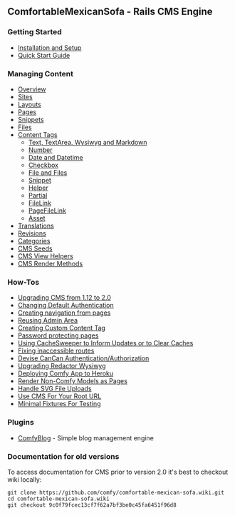 ## ComfortableMexicanSofa - Rails CMS Engine

### Getting Started

* [Installation and Setup](//github.com/comfy/comfortable-mexican-sofa/wiki/Docs:-Installation-and-Setup)
* [Quick Start Guide](//github.com/comfy/comfortable-mexican-sofa/wiki/Docs:-Quick-Start-Guide)

### Managing Content

* [Overview](//github.com/comfy/comfortable-mexican-sofa/wiki/Docs:-Overview)
* [Sites](//github.com/comfy/comfortable-mexican-sofa/wiki/Docs:-Sites)
* [Layouts](//github.com/comfy/comfortable-mexican-sofa/wiki/Docs:-Layouts)
* [Pages](//github.com/comfy/comfortable-mexican-sofa/wiki/Docs:-Pages)
* [Snippets](//github.com/comfy/comfortable-mexican-sofa/wiki/Docs:-Snippets)
* [Files](//github.com/comfy/comfortable-mexican-sofa/wiki/Docs:-Files)
* [Content Tags](//github.com/comfy/comfortable-mexican-sofa/wiki/Docs:-Content-Tags)
  * [Text, TextArea, Wysiwyg and Markdown](//github.com/comfy/comfortable-mexican-sofa/wiki/Docs:-Content-Tags#text-textarea-wysiwyg-and-markdown)
  * [Number](//github.com/comfy/comfortable-mexican-sofa/wiki/Docs:-Content-Tags#number)
  * [Date and Datetime](//github.com/comfy/comfortable-mexican-sofa/wiki/Docs:-Content-Tags#date-and-datetime)
  * [Checkbox](//github.com/comfy/comfortable-mexican-sofa/wiki/Docs:-Content-Tags#checkbox)
  * [File and Files](//github.com/comfy/comfortable-mexican-sofa/wiki/Docs:-Content-Tags#file-and-files)
  * [Snippet](https://github.com/comfy/comfortable-mexican-sofa/wiki/Docs:-Content-Tags#snippet)
  * [Helper](//github.com/comfy/comfortable-mexican-sofa/wiki/Docs:-Content-Tags#helper)
  * [Partial](//github.com/comfy/comfortable-mexican-sofa/wiki/Docs:-Content-Tags#partial)
  * [FileLink](//github.com/comfy/comfortable-mexican-sofa/wiki/Docs:-Content-Tags#filelink)
  * [PageFileLink](//github.com/comfy/comfortable-mexican-sofa/wiki/Docs:-Content-Tags#pagefilelink)
  * [Asset](//github.com/comfy/comfortable-mexican-sofa/wiki/Docs:-Content-Tags#asset)
* [Translations](//github.com/comfy/comfortable-mexican-sofa/wiki/Docs:-Translations)
* [Revisions](//github.com/comfy/comfortable-mexican-sofa/wiki/Docs:-Revisions)
* [Categories](//github.com/comfy/comfortable-mexican-sofa/wiki/Docs:-Categories)
* [CMS Seeds](//github.com/comfy/comfortable-mexican-sofa/wiki/Docs:-CMS-Seeds)
* [CMS View Helpers](//github.com/comfy/comfortable-mexican-sofa/wiki/Docs:-CMS-View-Helpers)
* [CMS Render Methods](//github.com/comfy/comfortable-mexican-sofa/wiki/Docs:-CMS-Render-Methods)

### How-Tos

* [Upgrading CMS from 1.12 to 2.0](//github.com/comfy/comfortable-mexican-sofa/wiki/HowTo:-Upgrade-CMS-From-1.12-to-2.0)
* [Changing Default Authentication](//github.com/comfy/comfortable-mexican-sofa/wiki/HowTo:-Changing-Default-Authentication)
* [Creating navigation from pages](//github.com/comfy/comfortable-mexican-sofa/wiki/HowTo:-Creating-navigation-from-pages)
* [Reusing Admin Area](//github.com/comfy/comfortable-mexican-sofa/wiki/HowTo:-Reusing-Admin-Area)
* [Creating Custom Content Tag](//github.com/comfy/comfortable-mexican-sofa/wiki/HowTo:-Creating-Custom-Content-Tag)
* [Password protecting pages](//github.com/comfy/comfortable-mexican-sofa/wiki/HowTo:-Password-protecting-pages)
* [Using CacheSweeper to Inform Updates or to Clear Caches](//github.com/comfy/comfortable-mexican-sofa/wiki/HowTo:-Using-CacheSweeper-to-Inform-Updates-or-to-Clear-Caches)
* [Fixing inaccessible routes](//github.com/comfy/comfortable-mexican-sofa/wiki/HowTo:-Fix-Inaccessible-Routes)
* [Devise CanCan Authentication/Authorization](//github.com/comfy/comfortable-mexican-sofa/wiki/HowTo:-Devise-CanCan-Authentication-Authorization)
* [Upgrading Redactor Wysiwyg](//github.com/comfy/comfortable-mexican-sofa/wiki/HowTo:-Upgrading-Redactor-Wysiwyg)
* [Deploying Comfy App to Heroku](//github.com/comfy/comfortable-mexican-sofa/wiki/HowTo:-Deploying-Comfy-App-to-Heroku)
* [Render Non-Comfy Models as Pages](//github.com/comfy/comfortable-mexican-sofa/wiki/HowTo:-Render-Non-Comfy-Models-as-Pages)
* [Handle SVG File Uploads](//github.com/comfy/comfortable-mexican-sofa/wiki/HowTo:-Handle-SVG-File-Uploads)
* [Use CMS For Your Root URL](//github.com/comfy/comfortable-mexican-sofa/wiki/HowTo:-Use-CMS-For-Your-Root-URL)
* [Minimal Fixtures For Testing](//github.com/comfy/comfortable-mexican-sofa/wiki/HowTo:-Minimal-Fixtures-For-Testing)

### Plugins
* [ComfyBlog](https://github.com/comfy/comfy-blog) - Simple blog management engine

### Documentation for old versions
To access documentation for CMS prior to version 2.0 it's best to checkout wiki locally:
```
git clone https://github.com/comfy/comfortable-mexican-sofa.wiki.git
cd comfortable-mexican-sofa.wiki
git checkout 9c0f79fcec13cf7f62a7bf3be0c45fa6451f96d8
```
